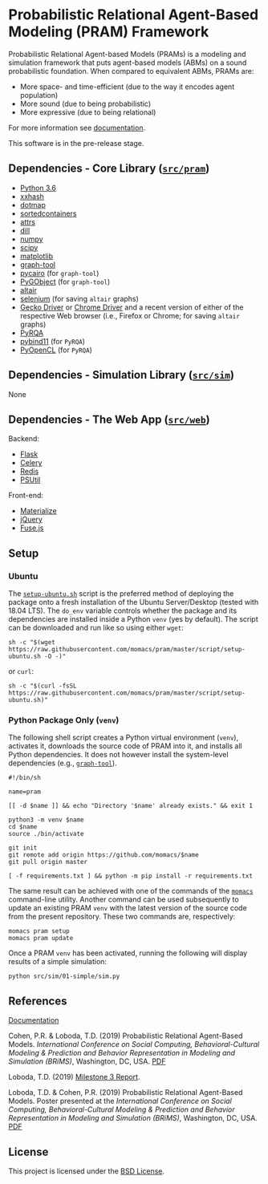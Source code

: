 # Probabilistic Relational Agent-Based Modeling (PRAM) Framework

Probabilistic Relational Agent-based Models (PRAMs) is a modeling and simulation framework that puts agent-based models (ABMs) on a sound probabilistic foundation. When compared to equivalent ABMs, PRAMs are:

- More space- and time-efficient (due to the way it encodes agent population)
- More sound (due to being probabilistic)
- More expressive (due to being relational)

For more information see [documentation](https://momacs.github.io/pram/).

This software is in the pre-release stage.


## Dependencies - Core Library ([`src/pram`](src/pram))

- [Python 3.6](https://python.org)
- [xxhash](https://pypi.org/project/xxhash/)
- [dotmap](https://pypi.org/project/dotmap)
- [sortedcontainers](http://www.grantjenks.com/docs/sortedcontainers/index.html)
- [attrs](https://github.com/python-attrs/attrs)
- [dill](https://pypi.org/project/dill/)
- [numpy](https://www.numpy.org)
- [scipy](https://www.scipy.org)
- [matplotlib](https://matplotlib.org/)
- [graph-tool](https://graph-tool.skewed.de/)
- [pycairo](https://www.cairographics.org/pycairo/) (for `graph-tool`)
- [PyGObject](https://pygobject.readthedocs.io) (for `graph-tool`)
- [altair](https://altair-viz.github.io)
- [selenium](https://selenium-python.readthedocs.io/) (for saving `altair` graphs)
- [Gecko Driver](https://github.com/mozilla/geckodriver/releases) or [Chrome Driver](https://sites.google.com/a/chromium.org/chromedriver/) and a recent version of either of the respective Web browser (i.e., Firefox or Chrome; for saving `altair` graphs)
- [PyRQA](https://pypi.org/project/PyRQA/)
- [pybind11](https://pybind11.readthedocs.io/en/stable/) (for `PyRQA`)
- [PyOpenCL](https://documen.tician.de/pyopencl/) (for `PyRQA`)


## Dependencies - Simulation Library ([`src/sim`](src/sim))

None


## Dependencies - The Web App ([`src/web`](src/web))

Backend:
- [Flask](http://flask.pocoo.org)
- [Celery](http://www.celeryproject.org)
- [Redis](https://redis.io)
- [PSUtil](https://github.com/giampaolo/psutil)

Front-end:
- [Materialize](https://materializecss.com)
- [jQuery](https://jquery.com)
- [Fuse.js](https://fusejs.io)


## Setup
### Ubuntu

The [`setup-ubuntu.sh`](https://github.com/momacs/pram/blob/master/script/setup-ubuntu.sh) script is the preferred method of deploying the package onto a fresh installation of the Ubuntu Server/Desktop (tested with 18.04 LTS).  The `do_env` variable controls whether the package and its dependencies are installed inside a Python `venv` (yes by default).  The script can be downloaded and run like so using either `wget`:

```
sh -c "$(wget https://raw.githubusercontent.com/momacs/pram/master/script/setup-ubuntu.sh -O -)"
```

or `curl`:

```
sh -c "$(curl -fsSL https://raw.githubusercontent.com/momacs/pram/master/script/setup-ubuntu.sh)"
```

### Python Package Only (`venv`)

The following shell script creates a Python virtual environment (`venv`), activates it, downloads the source code of PRAM into it, and installs all Python dependencies.  It does not however install the system-level dependencies (e.g., [`graph-tool`](https://graph-tool.skewed.de/)).

```
#!/bin/sh

name=pram

[[ -d $name ]] && echo "Directory '$name' already exists." && exit 1

python3 -m venv $name
cd $name
source ./bin/activate

git init
git remote add origin https://github.com/momacs/$name
git pull origin master

[ -f requirements.txt ] && python -m pip install -r requirements.txt
```

The same result can be achieved with one of the commands of the [`momacs`](https://github.com/momacs/misc) command-line utility.  Another command can be used subsequently to update an existing PRAM `venv` with the latest version of the source code from the present repository.  These two commands are, respectively:
```
momacs pram setup
momacs pram update
```

Once a PRAM `venv` has been activated, running the following will display results of a simple simulation:
```
python src/sim/01-simple/sim.py
```


## References

[Documentation](https://momacs.github.io/pram/)

Cohen, P.R. & Loboda, T.D. (2019) Probabilistic Relational Agent-Based Models.  _International Conference on Social Computing, Behavioral-Cultural Modeling & Prediction and Behavior Representation in Modeling and Simulation (BRiMS)_, Washington, DC, USA.  [PDF](https://github.com/momacs/pram/blob/master/pub/cohen-2019-brims.pdf)

Loboda, T.D. (2019) [Milestone 3 Report](https://github.com/momacs/pram/blob/master/pub/Milestone-3-Report.pdf).

Loboda, T.D. & Cohen, P.R. (2019) Probabilistic Relational Agent-Based Models.  Poster presented at the _International Conference on Social Computing, Behavioral-Cultural Modeling & Prediction and Behavior Representation in Modeling and Simulation (BRiMS)_, Washington, DC, USA.  [PDF](https://github.com/momacs/pram/blob/master/pub/loboda-2019-brims.pdf)


## License
This project is licensed under the [BSD License](LICENSE.md).
